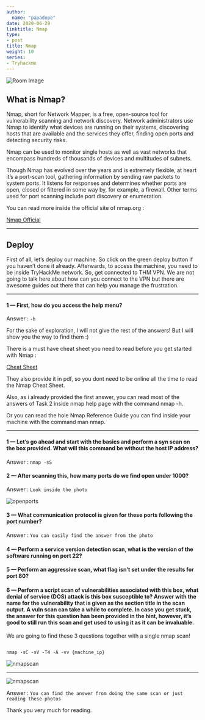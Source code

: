 ```yaml
---
author:
  name: "papadope"
date: 2020-06-29
linktitle: Nmap
type:
- post
title: Nmap
weight: 10
series:
- Tryhackme
---
```


![Room Image](/nmap/nmaproom.png)

## What is Nmap?

Nmap, short for Network Mapper, is a free, open-source tool for vulnerability scanning and network discovery. Network administrators use Nmap to identify what devices are running on their systems, discovering hosts that are available and the services they offer, finding open ports and detecting security risks.

Nmap can be used to monitor single hosts as well as vast networks that encompass hundreds of thousands of devices and multitudes of subnets.

Though Nmap has evolved over the years and is extremely flexible, at heart it’s a port-scan tool, gathering information by sending raw packets to system ports. It listens for responses and determines whether ports are open, closed or filtered in some way by, for example, a firewall. Other terms used for port scanning include port discovery or enumeration.

You can read more inside the official site of nmap.org :

[Nmap Official](https://nmap.org/)

---

## Deploy

First of all, let’s deploy our machine. So click on the green deploy button if you haven’t done it already. Afterwards, to access the machine, you need to be inside TryHackMe network. So, get connected to THM VPN. We are not going to talk here about how can you connect to the VPN but there are awesome guides out there that can help you manage the frustration.

---

#### 1 — First, how do you access the help menu?

Answer : ``-h``

For the sake of exploration, I will not give the rest of the answers! But I will show you the way to find them :)

There is a must have cheat sheet you need to read before you get started with Nmap :

[Cheat Sheet](https://www.stationx.net/nmap-cheat-sheet/)

They also provide it in pdf, so you dont need to be online all the time to read the Nmap Cheat Sheet.

Also, as i already provided the first answer, you can read most of the answers of Task 2 inside nmap help page with the command nmap -h.

Or you can read the hole Nmap Reference Guide you can find inside your machine with the command man nmap.

---

#### 1 — Let’s go ahead and start with the basics and perform a syn scan on the box provided. What will this command be without the host IP address?

Answer : ``nmap -sS``

#### 2 — After scanning this, how many ports do we find open under 1000?

Answer : ``Look inside the photo``

![openports](/nmap/openports.png)

#### 3 — What communication protocol is given for these ports following the port number?

Answer : ``You can easily find the answer from the photo``

#### 4 — Perform a service version detection scan, what is the version of the software running on port 22?

#### 5 — Perform an aggressive scan, what flag isn’t set under the results for port 80?

#### 6 — Perform a script scan of vulnerabilities associated with this box, what denial of service (DOS) attack is this box susceptible to? Answer with the name for the vulnerability that is given as the section title in the scan output. A vuln scan can take a while to complete. In case you get stuck, the answer for this question has been provided in the hint, however, it’s good to still run this scan and get used to using it as it can be invaluable.

We are going to find these 3 questions together with a single nmap scan!

```

nmap -sC -sV -T4 -A -vv {machine_ip}

```

![nmapscan](/nmap/nmapscan.png)

---

![nmapscan](/nmap/nmapscan1.png)

Answer : ``You can find the answer from doing the same scan or just reading these photos``

Thank you very much for reading.